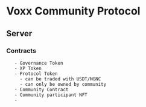 # Voxx Community Protocol

## Server
   
   ### Contracts
       - Governance Token
       - XP Token
       - Protocol Token 
         - can be traded with USDT/NGNC
         - can only be owned by community
       - Community Contract
       - Community participant NFT
       - 
